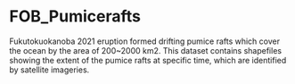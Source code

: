# FOB_Pumicerafts
Fukutokuokanoba 2021 eruption formed drifting pumice rafts which cover the ocean by the area of 200~2000 km2. This dataset contains shapefiles showing the extent of the pumice rafts at specific time, which are identified by satellite imageries. 
